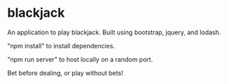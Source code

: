# blackjack
An application to play blackjack. Built using bootstrap, jquery, and lodash.

"npm install" to install dependencies.

"npm run server" to host locally on a random port.

Bet before dealing, or play without bets!
